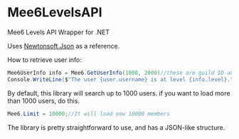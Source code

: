 # Mee6LevelsAPI
Mee6 Levels API Wrapper for .NET

Uses [Newtonsoft.Json](https://www.newtonsoft.com/json) as a reference.

How to retrieve user info:
```C#
Mee6UserInfo info = Mee6.GetUserInfo(1000, 2000)//these are guild ID and user ID. change them
Console.WriteLine($"The user {user.username} is at level {info.level}.");
```
By default, this library will search up to 1000 users. if you want to load more than 1000 users, do this.

```C#
Mee6.Limit = 10000;//It will load now 10000 members
```

The library is pretty straightforward to use, and has a JSON-like structure.
